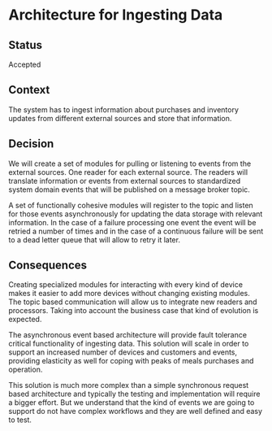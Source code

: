 
# Architecture for Ingesting Data

## Status

Accepted

## Context

The system has to ingest information about purchases and inventory updates
from different external sources and store that information.

## Decision

We will create a set of modules for pulling or listening to events from the external sources.
One reader for each external source. The readers will translate information or events from external
sources to standardized system domain events that will be published on a message broker topic.

A set of functionally cohesive modules will register to the topic and listen for those events
asynchronously for updating the data storage with relevant information. In the case of a
failure processing one event the event will be retried a number of times and in the case of
a continuous failure will be sent to a dead letter queue that will allow to retry it later.

## Consequences

Creating specialized modules for interacting with every kind of device makes it easier to
add more devices without changing existing modules. The topic based communication will allow us
to integrate new readers and processors. Taking into account the business case that kind of
evolution is expected.

The asynchronous event based architecture will provide fault tolerance critical functionality
of ingesting data. This solution will scale in order to support an increased number of devices
and customers and events, providing elasticity as well for coping with peaks of meals purchases and operation.

This solution is much more complex than a simple synchronous request based architecture and typically
the testing and implementation will require a bigger effort. But we understand that the kind of events
we are going to support do not have complex workflows and they are well defined and easy to test.
